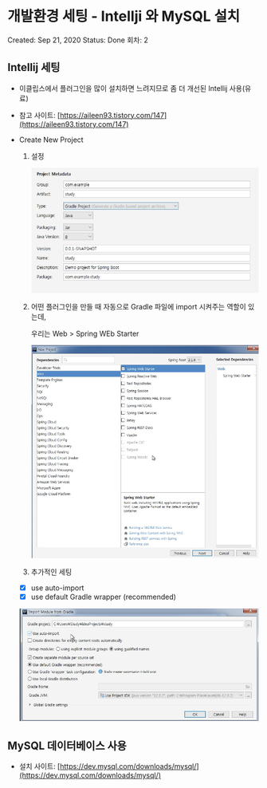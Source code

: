 # 개발환경 세팅 - Intellji 와 MySQL 설치

Created: Sep 21, 2020
Status: Done
회차: 2

## Intellij 세팅


- 이클립스에서 플러그인을 많이 설치하면 느려지므로 좀 더 개선된 Intellij 사용(유료)
- 참고 사이트: [https://aileen93.tistory.com/147](https://aileen93.tistory.com/147)
- Create New Project
    1. 설정

        ![img1](./img/1-1.png)

    2. 어떤 플러그인을 만들 때 자동으로 Gradle 파일에 import 시켜주는 역할이 있는데, 

        우리는 Web > Spring WEb Starter

        ![img2](./img/1-2.png)

    3. 추가적인 세팅

    - [x]  use auto-import
    - [x]  use default Gradle wrapper (recommended)

    ![img3](./img/1-3.png)

## MySQL 데이터베이스 사용

- 설치 사이트: [https://dev.mysql.com/downloads/mysql/](https://dev.mysql.com/downloads/mysql/)
